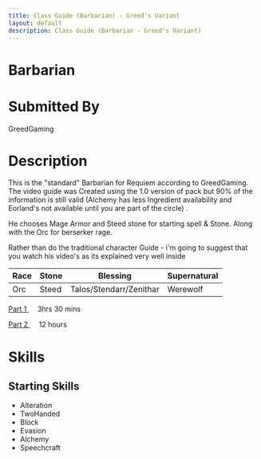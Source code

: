 ```yaml
---
title: Class Guide (Barbarian) - Greed's Variant
layout: default
description: Class Guide (Barbarian - Greed's Variant) 
---
```


# Barbarian

# Submitted By

GreedGaming

# Description

This is the "standard" Barbarian for Requiem according to GreedGaming. The video guide was Created using the 1.0 version of pack but 90% of the information is still valid (Alchemy has less Ingredient availability and Eorland's not available until you are part of the circle) .

He chooses Mage Armor and Steed stone for starting spell & Stone. Along with the Orc for berserker rage.

Rather than do the traditional character Guide - i'm going to suggest that you watch his video's as its explained very well inside

Race | Stone | Blessing | Supernatural
|--|--|--|--|
Orc | Steed | Talos/Stendarr/Zenithar | Werewolf

<a href="https://youtu.be/WDFFsRx7vEE?t=1564" target="_blank" rel="noopener noreferrer">Part 1 <svg viewBox="0 0 24 24" aria-labelledby="svg-external-link-title" width="1em" height="1em"><use xlink:href="#svg-external-link"></use></svg></a> 3hrs 30 mins

<a href="https://www.youtube.com/watch?v=8gmDXe_FEto" target="_blank" rel="noopener noreferrer">Part 2 <svg viewBox="0 0 24 24" aria-labelledby="svg-external-link-title" width="1em" height="1em"><use xlink:href="#svg-external-link"></use></svg></a> 12 hours

# Skills 

## Starting Skills

* Alteration
* TwoHanded
* Block
* Evasion
* Alchemy
* Speechcraft





